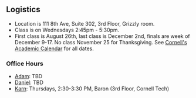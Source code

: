 Logistics
---------

* Location is 111 8th Ave, Suite 302, 3rd Floor, Grizzly room. 
* Class is on Wednesdays 2:45pm - 5:30pm.
* First class is August 26th, last class is December 2nd, finals are week of December 9-17. No class November 25 for Thanksgiving. See [Cornell's Academic Calendar](https://www.cornell.edu/academics/calendar/) for all dates.

### Office Hours

* [Adam](/people/adam-fleming.md): TBD
* [Daniel](/people/daniel-doubrovkine.md): TBD
* [Karn](/people/karn-seth.md): Thursdays, 2:30-3:30 PM, Baron (3rd Floor, Cornell Tech)
